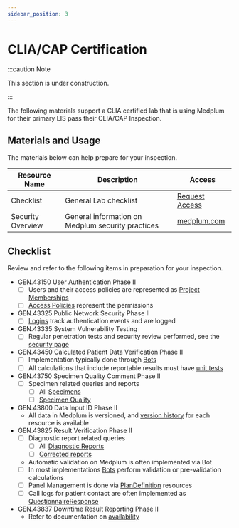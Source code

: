 ```yaml
---
sidebar_position: 3
---
```


# CLIA/CAP Certification

:::caution Note

This section is under construction.

:::

The following materials support a CLIA certified lab that is using Medplum for their primary LIS pass their CLIA/CAP Inspection.

## Materials and Usage

The materials below can help prepare for your inspection.

| Resource Name     | Description                                       | Access                                                                                               |
| ----------------- | ------------------------------------------------- | ---------------------------------------------------------------------------------------------------- |
| Checklist         | General Lab checklist                             | [Request Access](https://drive.google.com/file/d/1Km-VLLV4HJ0ZcL51rkQoY4MnxUHlSTKt/view?usp=sharing) |
| Security Overview | General information on Medplum security practices | [medplum.com](https://www.medplum.com/security)                                                      |

## Checklist

Review and refer to the following items in preparation for your inspection.

- GEN.43150 User Authentication Phase II
  - [ ] Users and their access policies are represented as [Project Memberships](https://app.medplum.com/ProjectMembership)
  - [ ] [Access Policies](https://app.medplum.com/AccessPolicy) represent the permissions
- GEN.43325 Public Network Security Phase II
  - [ ] [Logins](/docs/api/fhir/medplum/login) track authentication events and are logged
- GEN.43335 System Vulnerability Testing
  - [ ] Regular penetration tests and security review performed, see the [security page](/security#application-security)
- GEN.43450 Calculated Patient Data Verification Phase II
  - [ ] Implementation typically done through [Bots](https://app.medplum.com/Bot)
  - [ ] All calculations that include reportable results must have [unit tests](/docs/bots/unit-testing-bots)
- GEN.43750 Specimen Quality Comment Phase II
  - [ ] Specimen related queries and reports
    - [ ] All [Specimens](https://app.medplum.com/Specimen)
    - [ ] [Specimen Quality](https://app.medplum.com/Specimen?_count=20&_fields=id,_lastUpdated,status&_offset=0&_sort=-_lastUpdated&status=unsatisfactory)
- GEN.43800 Data Input ID Phase II
  - All data in Medplum is versioned, and [version history](/docs/sdk/classes/MedplumClient#readhistory) for each resource is available
- GEN.43825 Result Verification Phase II
  - [ ] Diagnostic report related queries
    - [ ] All [Diagnostic Reports](https://app.medplum.com/DiagnosticReport)
    - [ ] [Corrected reports](https://app.medplum.com/DiagnosticReport?_count=20&_fields=id,_lastUpdated,subject,code,status&_offset=0&_sort=-_lastUpdated&status=corrected)
  - Automatic validation on Medplum is often implemented via Bot
  - [ ] In most implementations [Bots](https://app.medplum.com/Bot) perform validation or pre-validation calculations
  - [ ] Panel Management is done via [PlanDefinition](https://app.medplum.com/PlanDefinition) resources
  - [ ] Call logs for patient contact are often implemented as [QuestionnaireResponse](https://app.medplum.com/QuestionnaireResponse)
- GEN.43837 Downtime Result Reporting Phase II
  - Refer to documentation on [availability](/security#availability)
